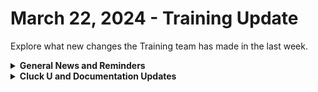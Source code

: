 # March 22, 2024 - Training Update

Explore what new changes the Training team has made in the last week.

<details>

<summary><strong>General News and Reminders</strong></summary>

* **Game Tip for the Week:** If you have an Xbox and you're willing to dive in, Final Fantasy XIV is out! Otherwise, Rise of the Ronin and Dragon's Dogma II will make great additions to your obviously insurmountable backlog from 2024 already... This year needs to slow down.
* **SHOUT OUT** to Ian, Denis, Kyle, Joel, Ethan, and Beth for successfully taking our [foundations-certification.md](../../../cluck-university/rewst-foundations-1/foundations-certification.md "mention") Exam, and collecting your prestigious **Certified Rewster** badge in Discord.&#x20;
* We will be canceling the Open Mic next week due to Good Friday
* Join us in our [Cluck-U Discord channel](https://discord.com/channels/936789089703845988/1121465945295167588) if you have any questions, comments, or concerns!

</details>

<details>

<summary><strong>Cluck U and Documentation Updates</strong></summary>

**What's New at Cluck University?**

* We'd love to get your feedback on our Training and Documentation! [Please fill out this form to let us know how we can improve](https://app.sli.do/event/m8C3AjPUnuDgpkVDmPsQL3)!
* As a reminder, you can make training and documentation requests at [https://rewst.canny.io/](https://rewst.canny.io/)
* Clea has joined the battle to educate! She will be delivering the Rewst 101 _and_ Rewst 102 Training next week!

![](<../../../.gitbook/assets/Clea (1).png>)

**New & Updated Pages:**

* [march-15th-2024-what-to-automate-first-when-getting-started-with-rewst.md](../../roc-open-mics/2024-roc-open-mics/march-15th-2024-what-to-automate-first-when-getting-started-with-rewst.md "mention") page added
* [jinja-essentials.md](../../../documentation/jinja/jinja-essentials.md "mention") page updated with Crate callout
* [microsoft-graph-vs-exchange-online.md](../../../documentation/integrations/general/microsoft-graph-vs-exchange-online.md "mention") added link to Microsoft documentation
* [rewst-terminology.md](../../../cluck-university/getting-started/rewst-terminology.md "mention") page updated with Scripts and Template sections
* [..](../../../ "mention") page design update

</details>

